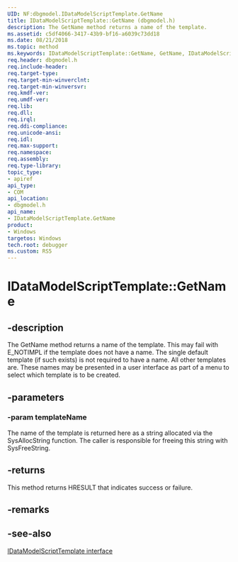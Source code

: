 ```yaml
---
UID: NF:dbgmodel.IDataModelScriptTemplate.GetName
title: IDataModelScriptTemplate::GetName (dbgmodel.h)
description: The GetName method returns a name of the template. 
ms.assetid: c5df4066-3417-43b9-bf16-a6039c73dd18
ms.date: 08/21/2018
ms.topic: method
ms.keywords: IDataModelScriptTemplate::GetName, GetName, IDataModelScriptTemplate.GetName, IDataModelScriptTemplate::GetName, IDataModelScriptTemplate.GetName
req.header: dbgmodel.h
req.include-header:
req.target-type:
req.target-min-winverclnt:
req.target-min-winversvr:
req.kmdf-ver:
req.umdf-ver:
req.lib:
req.dll:
req.irql: 
req.ddi-compliance:
req.unicode-ansi:
req.idl:
req.max-support:
req.namespace:
req.assembly:
req.type-library: 
topic_type: 
- apiref
api_type: 
- COM
api_location: 
- dbgmodel.h
api_name: 
- IDataModelScriptTemplate.GetName
product:
- Windows
targetos: Windows
tech.root: debugger
ms.custom: RS5
---
```


# IDataModelScriptTemplate::GetName


## -description

The GetName method returns a name of the template. This may fail with E_NOTIMPL if the template does not have a name. The single default template (if such exists) is not required to have a name. All other templates are. These names may be presented in a user interface as part of a menu to select which template is to be created. 

## -parameters

### -param templateName

The name of the template is returned here as a string allocated via the SysAllocString function. The caller is responsible for freeing this string with SysFreeString.


## -returns
This method returns HRESULT that indicates success or failure.

## -remarks

## -see-also

[IDataModelScriptTemplate interface](nn-dbgmodel-idatamodelscripttemplate.md)
